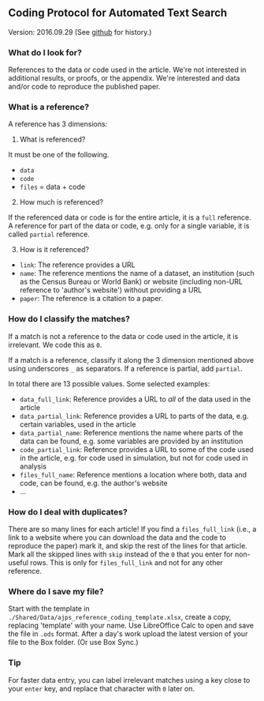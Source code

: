 ## Coding Protocol for Automated Text Search
Version: 2016.09.29 (See [github](http://github.com/bitss/citations) for history.)

### What do I look for?
References to the data or code used in the article. We're not interested in additional results, or proofs, or the appendix. We're interested and data and/or code to reproduce the published paper.

### What is a reference?
A reference has 3 dimensions:

1. What is referenced?

  It must be one of the following.
 + `data`
 + `code`
 + `files` = data + code


2. How much is referenced?

  If the referenced data or code is for the entire article, it is a `full` reference. A reference for part of the data or code, e.g. only for a single variable, it is called `partial` reference.

3. How is it referenced?

 + `link`: The reference provides a URL
 + `name`: The reference mentions the name of a dataset, an institution (such as the Census Bureau or World Bank) or website (including non-URL reference to 'author's website') without providing a URL
 + `paper`: The reference is a citation to a paper.

### How do I classify the matches?
If a match is not a reference to the data or code used in the article, it is irrelevant. We code this as `0`.

If a match is a reference, classify it along the 3 dimension mentioned above using underscores `_` as separators. If a reference is partial, add `partial`.

In total there are 13 possible values. Some selected examples:

+ `data_full_link`: Reference provides a URL to *all* of the data used in the article
+ `data_partial_link`: Reference provides a URL to parts of the data, e.g. certain variables, used in the article
+ `data_partial_name`: Reference mentions the name where parts of the data can be found, e.g. some variables are provided by an institution
+ `code_partial_link`: Reference provides a URL to some of the code used in the article, e.g. for code used in simulation, but not for code used in analysis
+ `files_full_name`: Reference mentions a location where both, data and code, can be found, e.g. the author's website
+ ...

### How do I deal with duplicates?

There are so many lines for each article! If you find a `files_full_link` (i.e., a link to a website where you can download the data and the code to reproduce the paper) mark it, and skip the rest of the lines for that article. Mark all the skipped lines with `skip` instead of the `0` that you enter for non-useful rows. This is only for `files_full_link` and not for any other reference.

### Where do I save my file?
Start with the template in `./Shared/Data/ajps_reference_coding_template.xlsx`, create a copy, replacing 'template' with your name.
Use LibreOffice Calc to open and save the file in `.ods` format.
After a day's work upload the latest version of your file to the Box folder. (Or use Box Sync.)

### Tip
For faster data entry, you can label irrelevant matches using a key close to your `enter` key, and replace that character with `0` later on.
